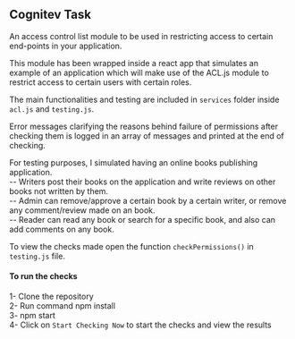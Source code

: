## Cognitev Task
An access control list module to be used in restricting access to certain end-points in your application.

This module has been wrapped inside a react app that simulates an example of an application which will make use of the ACL.js module to restrict access to certain users with certain roles.

The main functionalities and testing are included in `services` folder inside `acl.js` and `testing.js`.

Error messages clarifying the reasons behind failure of permissions after checking them is logged in an array of messages and printed at the end of checking.

For testing purposes, I simulated having an online books publishing application.   
-- Writers post their books on the application and write reviews on other books not written by them.   
-- Admin can remove/approve a certain book by a certain writer, or remove any comment/review made on an book.  
-- Reader can read any book or search for a specific book, and also can add comments on any book.  

To view the checks made open the function `checkPermissions()` in `testing.js` file.  

#### To run the checks  
1- Clone the repository  
2- Run command npm install  
3- npm start  
4- Click on `Start Checking Now` to start the checks and view the results  
